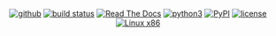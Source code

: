 <p align="center">
    <a href="https://github.com/fstab50/stsAval/tree/master">
        <img src="https://img.shields.io/badge/release-v0.3.7-blue.svg"
            alt="github"></a>
    <a href="https://readthedocs.org/projects/stsaval/builds">
        <img src="https://img.shields.io/jenkins/s/https/jenkins.qa.ubuntu.com/view/Precise/view/All%20Precise/job/precise-desktop-am#d64_deault.svg"
            alt="build status"></a>
    <a href="http://stsaval.readthedocs.io">
        <img src="https://img.shields.io/readthedocs/pip.svg"
            alt="Read The Docs"></a>
    <a href="https://docs.python.org/3/whatsnew/3.6.html">
        <img src="https://img.shields.io/badge/python-3.5%2C%203.6-blue.svg"
            alt="python3"></a>
    <a href="https://pypi.python.org/pypi/boto3/1.4.7">
        <img src="https://img.shields.io/badge/dependencies-boto3%2C%20awscli%2C%20pytz-yellow.svg"
            alt="PyPI"></a>
    <a href="http://www.gnu.org/licenses/gpl-3.0.html">
        <img src="https://img.shields.io/badge/License-GPL%20v3-blue.svg"
            alt="license"></a>
    <a href="https://en.wikipedia.org/wiki/Linux">
        <img src="https://img.shields.io/badge/platform-linux--64%20%7C%20osx--64-lightgrey.svg"
            alt="Linux x86"></a>
</p>
